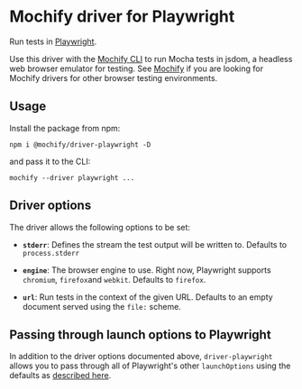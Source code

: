 # Mochify driver for Playwright

Run tests in [Playwright][web].

Use this driver with the [Mochify CLI][cli] to run Mocha tests in jsdom, a headless web browser emulator for testing. See [Mochify][mochify-docs] if you are looking for Mochify drivers for other browser testing environments.

[web]: https://playwright.dev
[mochify-docs]: https://github.com/mochify-js
[cli]: https://github.com/mochify-js/cli

## Usage

Install the package from npm:

```
npm i @mochify/driver-playwright -D
```

and pass it to the CLI:

```
mochify --driver playwright ...
```

## Driver options

The driver allows the following options to be set:

- **`stderr`**: Defines the stream the test output will be written to. Defaults to `process.stderr`

- **`engine`**: The browser engine to use. Right now, Playwright supports `chromium`, `firefox`and `webkit`. Defaults to `firefox`.

- **`url`**: Run tests in the context of the given URL. Defaults to an empty document served using the `file:` scheme.

## Passing through launch options to Playwright

In addition to the driver options documented above, `driver-playwright` allows you to pass through all of Playwright's other `launchOptions` using the defaults as [described here][launch-options].

[launch-options]: https://playwright.dev/docs/api/class-browsertype#browser-type-launch
